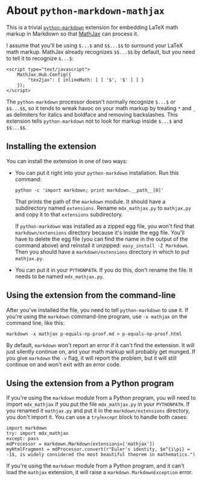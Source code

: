 
# About `python-markdown-mathjax`

This is a trivial [`python-markdown`](https://github.com/waylan/Python-Markdown) extension for embedding LaTeX math markup in Markdown so that [MathJax](http://www.mathjax.org/) can process it.

I assume that you'll be using `$...$` and `$$...$$` to surround your LaTeX math markup.  MathJax already recognizes `$$...$$` by default, but you need to tell it to recognize `$...$`:

    <script type="text/javascript">
        MathJax.Hub.Config({
            "tex2jax": { inlineMath: [ [ '$', '$' ] ] }
        });
    </script>

The `python-markdown` processor doesn't normally recognize `$...$` or `$$...$$`, so it tends to wreak havoc on your math markup by treating `*` and `_` as delimiters for italics and boldface and removing backslashes.  This extension tells `python-markdown` not to look for markup inside `$...$` and `$$...$$`.

## Installing the extension

You can install the extension in one of two ways:

-   You can put it right into your `python-markdown` installation.  Run this command:

        python -c 'import markdown; print markdown.__path__[0]'

    That prints the path of the `markdown` module.  It should have a subdirectory named `extensions`.  Rename `mdx_mathjax.py` to `mathjax.py` and copy it to that `extensions` subdirectory.

    If `python-markdown` was installed as a zipped egg file, you won't find that `markdown/extensions` directory because it's inside the egg file.  You'll have to delete the egg file (you can find the name in the output of the command above) and reinstall it unzipped: `easy_install -Z Markdown`.  Then you should have a `markdown/extensions` directory in which to put `mathjax.py`.

-    You can put it in your `PYTHONPATH`.  If you do this, don't rename the file.  It needs to be named `mdx_mathjax.py`.

## Using the extension from the command-line

After you've installed the file, you need to tell `python-markdown` to use it.  If you're using the `markdown` command-line program, use `-x mathjax` on the command line, like this:

    markdown -x mathjax p-equals-np-proof.md > p-equals-np-proof.html

By default, `markdown` won't report an error if it can't find the extension. It will just silently continue on, and your math markup will probably get munged.  If you give `markdown` the `-v` flag, it will report the problem, but it will still continue on and won't exit with an error code.

## Using the extension from a Python program

If you're using the `markdown` module from a Python program, you will need to import `mdx_mathjax` if you put the file `mdx_mathjax.py` in your `PYTHONPATH`.  If you renamed it `mathjax.py` and put it in the `markdown/extensions` directory, you don't import it. You can use a `try`/`except` block to handle both cases:

    import markdown
    try: import mdx_mathjax
    except: pass
    mdProcessor = markdown.Markdown(extensions=['mathjax'])
    myHtmlFragment = mdProcessor.convert(r"Euler's identity, $e^{i\pi} = -1$, is widely considered the most beautiful theorem in mathematics.")

If you're using the `markdown` module from a Python program, and it can't load the `mathjax` extension, it will raise a `markdown.MarkdownException` error.


